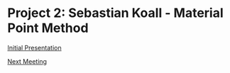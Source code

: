 <script>
// all scripts are lively-scripts that share the same "module" and therefore module global variables
import {createNewFileButton} from "doc/PX2018/project_2/utils.js"
</script>


<link rel="stylesheet" type="text/css" href="doc/PX2018/project_2/utils.css">

# Project 2: Sebastian Koall - Material Point Method

<script>createNewFileButton("doc/PX2018/project_2/", "New Notice", "notices");</script>
<script>createNewFileButton("doc/PX2018/project_2/meeting/", "New Meeting", "meeting", true);</script>
<script>createNewFileButton("doc/PX2018/project_2/presentation/", "New Presentation", "presentation", true);</script>  

[Initial Presentation](presentation/presentation-2018-05-16.md)

[Next Meeting](meeting/meeting-2018-05-02.md)
